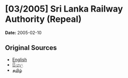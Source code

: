 # [03/2005] Sri Lanka Railway Authority (Repeal)

**Date:** 2005-02-10

## Original Sources

- [English](https://documents.gov.lk/view/acts/2005/2/03-2005_E.pdf)
- [සිංහල](https://documents.gov.lk/view/acts/2005/2/03-2005_S.pdf)
- [தமிழ்](https://documents.gov.lk/view/acts/2005/2/03-2005_T.pdf)

